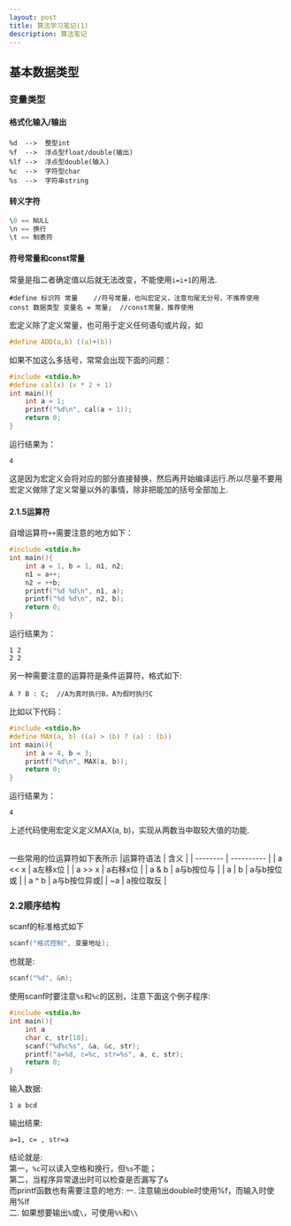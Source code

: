 ```yaml
---
layout: post
title: 算法学习笔记(1)
description: 算法笔记
---
```


## 基本数据类型<br>
### 变量类型
#### 格式化输入/输出

    %d  -->  整型int
    %f  -->  浮点型float/double(输出)
    %lf -->  浮点型double(输入)
    %c  -->  字符型char
    %s  -->  字符串string

#### 转义字符
```c
\0 == NULL
\n == 换行
\t == 制表符
```
#### 符号常量和const常量
常量是指二者确定值以后就无法改变，不能使用`i=i+1`的用法.
```
#define 标识符 常量    //符号常量，也叫宏定义，注意句尾无分号，不推荐使用
const 数据类型 变量名 = 常量;  //const常量，推荐使用
```
宏定义除了定义常量，也可用于定义任何语句或片段，如
```c
#define ADD(a,b) ((a)+(b))
```
如果不加这么多括号，常常会出现下面的问题：
```c
#include <stdio.h>
#define cal(x) (x * 2 + 1)
int main(){
    int a = 1;
    printf("%d\n", cal(a + 1));
    return 0;
}
```
运行结果为：
```
4
```
这是因为宏定义会将对应的部分直接替换，然后再开始编译运行.所以尽量不要用宏定义做除了定义常量以外的事情，除非把能加的括号全部加上.
#### 2.1.5运算符
自增运算符`++`需要注意的地方如下：
```c
#include <stdio.h>
int main(){
    int a = 1, b = 1, n1, n2;
    n1 = a++;
    n2 = ++b;
    printf("%d %d\n", n1, a);
    printf("%d %d\n", n2, b);
    return 0;
}
```
运行结果为：
```
1 2
2 2
```
另一种需要注意的运算符是条件运算符，格式如下:
```
A ? B : C;  //A为真时执行B，A为假时执行C
```
比如以下代码：
```c
#include <stdio.h>
#define MAX(a, b) ((a) > (b) ? (a) : (b))
int main(){
    int a = 4, b = 3;
    printf("%d\n", MAX(a, b));
    return 0;
}
```
运行结果为：
```
4
```
上述代码使用宏定义定义MAX(a, b)，实现从两数当中取较大值的功能.<br><br>

一些常用的位运算符如下表所示
|运算符语法 | 含义       |
| -------- | ---------- |
| a << x   | a左移x位    |
| a >> x   | a右移x位    |
| a & b    | a与b按位与  |
| a \| b   | a与b按位或  |
| a ^ b    | a与b按位异或|
| ~a       | a按位取反   |
### 2.2顺序结构
scanf的标准格式如下
```c
scanf("格式控制", 变量地址);
```
也就是:
```c
scanf("%d", &n);
```
使用scanf时要注意`%s`和`%c`的区别，注意下面这个例子程序:
```c
#include <stdio.h>
int main(){
    int a
    char c, str[10];
    scanf("%d%c%s", &a, &c, str);
    printf("a=%d, c=%c, str=%s", a, c, str);
    return 0;
}
```
输入数据:

    1 a bcd

输出结果:

    a=1, c= , str=a

结论就是:<br>
第一，`%c`可以读入空格和换行，但`%s`不能；<br>
第二，当程序异常退出时可以检查是否漏写了`&`<br>
而printf函数也有需要注意的地方:
一. 注意输出double时使用%f，而输入时使用%lf<br>
二. 如果想要输出`%`或`\`，可使用`%%`和`\\`
